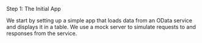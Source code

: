 Step 1: The Initial App

We start by setting up a simple app that loads data from an OData service and displays it in a table. We use a mock server to simulate requests to and responses from the service.
